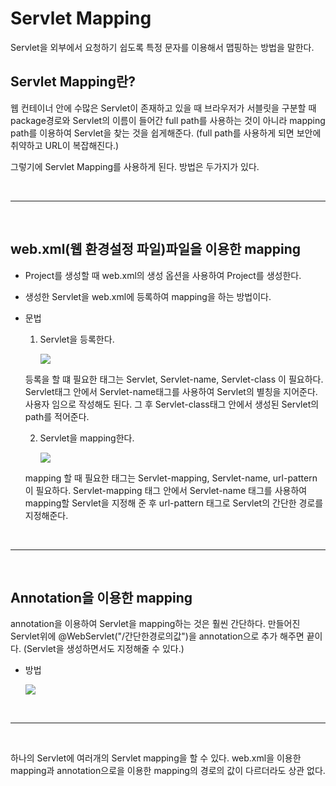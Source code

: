 Servlet Mapping
===

Servlet을 외부에서 요청하기 쉽도록 특정 문자를 이용해서 맵핑하는 방법을 말한다.

## Servlet Mapping란?

웹 컨테이너 안에 수많은 Servlet이 존재하고 있을 때 브라우저가 서블릿을 구분할 때 package경로와 Servlet의 이름이 들어간 full path를 사용하는 것이 아니라 mapping path를 이용하여 Servlet을 찾는 것을 쉽게해준다. (full path를 사용하게 되면 보안에 취약하고 URL이 복잡해진다.) <br>


그렇기에 Servlet Mapping를 사용하게 된다. 방법은 두가지가 있다. <br>

<br>

---

<br>

## web.xml(웹 환경설정 파일)파일을 이용한 mapping

* Project를 생성할 때 web.xml의 생성 옵션을 사용하여 Project를 생성한다.

* 생성한 Servlet을 web.xml에 등록하여 mapping을 하는 방법이다.

* 문법

    1. Servlet을 등록한다.

        <img src = https://user-images.githubusercontent.com/74294325/104312210-a5415e00-5519-11eb-8094-a5ed485bcc2f.JPG>

    등록을 할 떄 필요한 태그는 Servlet, Servlet-name, Servlet-class 이 필요하다. Servlet태그 안에서 Servlet-name태그를 사용하여 Servlet의 별칭을 지어준다. 사용자 임으로 작성해도 된다. 그 후 Servlet-class태그 안에서 생성된 Servlet의 path를 적어준다.

    2. Servlet을 mapping한다.

        <img src=https://user-images.githubusercontent.com/74294325/104312614-344e7600-551a-11eb-9d65-502cac9088d2.JPG>

    mapping 할 때 필요한 태그는 Servlet-mapping, Servlet-name, url-pattern 이 필요하다. Servlet-mapping 태그 안에서 Servlet-name 태그를 사용하여 mapping할 Servlet을 지정해 준 후 url-pattern 태그로 Servlet의 간단한 경로를 지정해준다.
    
<br>

---

<br>

## Annotation을 이용한 mapping

annotation을 이용하여 Servlet을 mapping하는 것은 훨씬 간단하다. 만들어진 Servlet위에 @WebServlet("/간단한경로의값")을 annotation으로 추가 해주면 끝이다. (Servlet을 생성하면서도 지정해줄 수 있다.)

* 방법

    <img src = https://user-images.githubusercontent.com/74294325/104313404-509ee280-551b-11eb-9891-96aeaaf2f4df.JPG>

<br>

---

<br>

하나의 Servlet에 여러개의 Servlet mapping을 할 수 있다. web.xml을 이용한 mapping과 annotation으로을 이용한 mapping의 경로의 값이 다르더라도 상관 없다.